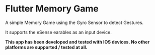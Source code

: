 # Flutter Memory Game

A simple Memory Game using the Gyro Sensor to detect Gestures.

It supports the eSense earables as an input device.

**This app has been developed and tested with IOS devices. No other platforms are supported / tested at all.**
